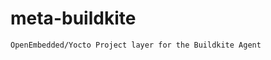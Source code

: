 meta-buildkite
================================

	OpenEmbedded/Yocto Project layer for the Buildkite Agent
